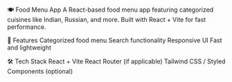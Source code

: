 🍽️ Food Menu App
A React-based food menu app featuring categorized cuisines like Indian, Russian, and more. Built with React + Vite for fast performance.

🚀 Features
Categorized food menu
Search functionality
Responsive UI
Fast and lightweight

🛠️ Tech Stack
React + Vite
React Router (if applicable)
Tailwind CSS / Styled Components (optional)
